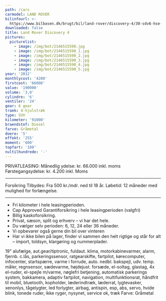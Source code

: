 ```yaml
---
path: /cars
carmodel: LAND ROVER
bilinfourl: >-
  https://www.bilbasen.dk/brugt/bil/land-rover/discovery-4/30-sdv6-hse-aut-5d/3654464
downloaded: false
title: Land Rover Discovery 4
pictures:
  picturelist:
    - image: /img/bot/2146515590.jpg
    - image: /img/bot/2146515590_1.jpg
    - image: /img/bot/2146515590_2.jpg
    - image: /img/bot/2146515590_3.jpg
    - image: /img/bot/2146515590_4.jpg
    - image: /img/bot/2146515590_5.jpg
year: '2012'
monthlycost: '4200'
firstcost: '66000'
value: '190000'
volume: '3,0'
cylindre: '6'
ventiler: '24'
gear: 6 gear
traek: 4-hjulstræk
type: SUV
kilometer: '91000'
braendstof: Diesel
farve: Gråmetal
doere: '5'
effekt: '255'
moment: '600'
topfart: '180'
nultilhundrede: '-'
---
```

PRIVATLEASING: 
Månedlig ydelse: kr. 66.000 inkl. moms
Førstegangsydelse: kr. 4.200 inkl. Moms
__________________________________________

Forsikring Tilbydes:
Fra 500 kr./mdr. ned til 18 år. 
Løbetid: 12 måneder med mulighed for forlængelse.
__________________________________________

* Fri kilometer i hele leasingperioden.
* Cap Approved Garantiforsikring i hele leasingperioden (valgfri)
* Billig kaskoforsikring.
* Privat, sæson, split og erhverv – vi har det hele.
* Du vælger selv perioden: 6, 12, 24 eller 36 måneder.
* Vi opbevarer også gerne din bil over vinteren
* Har vi ikke bilen på lager, finder vi sammen den helt rigtige og står for alt – import, toldsyn, klargøring og nummerplader. 



19" alufælge, aut.gear/tiptronic, fuldaut. klima, motorkabinevarmer, alarm, fjernb. c.lås, parkeringssensor, ratgearskifte, fartpilot, kørecomputer, infocenter, startspærre, varme i forrude, auto. nedbl. bakspejl, udv. temp. måler, regnsensor, sædevarme, højdejust. forsæde, el-soltag, glastag, 4x el-ruder, el-spejle m/varme, nøglefri betjening, automatisk parkerings system, bakkamera, adaptiv fartpilot, navigation, multifunktionsrat, håndfrit til mobil, bluetooth, kopholder, læderindtræk, læderrat, lygtevasker, xenonlys, tågelygter, led forlygter, airbag, antispin, esp, abs, servo, hvide blink, tonede ruder, ikke ryger, nysynet, service ok, træk
Farve: Gråmetal
